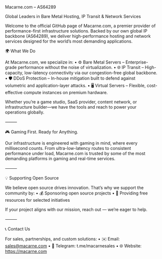 Macarne.com – AS64289

Global Leaders in Bare Metal Hosting, IP Transit & Network Services

Welcome to the official GitHub page of Macarne.com, a premier provider of performance-first infrastructure solutions. Backed by our own global IP backbone (AS64289), we deliver high-performance hosting and network services designed for the world’s most demanding applications.

🌍 What We Do

At Macarne.com, we specialize in:
	•	⚙️ Bare Metal Servers – Enterprise-grade performance without the noise of virtualization.
	•	🌐 IP Transit – High-capacity, low-latency connectivity via our congestion-free global backbone.
	•	🛡️ DDoS Protection – In-house mitigation built to defend against volumetric and application-layer attacks.
	•	🖥️ Virtual Servers – Flexible, cost-effective compute instances on premium hardware.

Whether you’re a game studio, SaaS provider, content network, or infrastructure builder—we have the tools and reach to power your operations globally.

⸻

🎮 Gaming First. Ready for Anything.

Our infrastructure is engineered with gaming in mind, where every millisecond counts. From ultra-low-latency routes to consistent performance under load, Macarne.com is trusted by some of the most demanding platforms in gaming and real-time services.

⸻

💡 Supporting Open Source

We believe open source drives innovation. That’s why we support the community by:
	•	💰 Sponsoring open source projects
	•	🧩 Providing free resources for selected initiatives

If your project aligns with our mission, reach out — we’re eager to help.

⸻

📞 Contact Us

For sales, partnerships, and custom solutions:
	•	✉️ Email: sales@macarne.com
	•	💬 Telegram: t.me/macarnesales
	•	🌐 Website: https://macarne.com
